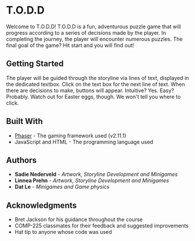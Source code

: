 # T.O.D.D

Welcome to T.O.D.D! T.O.D.D is a fun, adventurous puzzle game that will progress according to a series of 
decisions made by the player. In completing the journey, the player will encounter
numerous puzzles. The final goal of the game? Hit start and you will find out!

## Getting Started

The player will be guided through the storyline via lines of text, displayed in the dedicated
textbox. Click on the text box for the next line of text. When there are decisions to make,
buttons will appear. Intuitive? Yes. Easy? Probably. Watch out for Easter eggs, though. We won't 
tell you where to click.


## Built With

* [Phaser](http://phaser.io) - The gaming framework used (v2.11.1)
* JavaScript and HTML - The programming language used


## Authors
* **Sadie Nederveld** - *Artwork, Storyline Development and Minigames* 
* **Linnea Prehn** - *Artwork, Storyline Development and Minigames*
* **Dat Le** - *Minigames and Game physics*


## Acknowledgments

* Bret Jackson for his guidance throughout the course
* COMP-225 classmates for their feedback and suggested improvements
* Hat tip to anyone whose code was used
